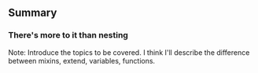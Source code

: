 ## Summary
### There's more to it than nesting

Note:
Introduce the topics to be covered. I think I'll describe the difference
between mixins, extend, variables, functions.
